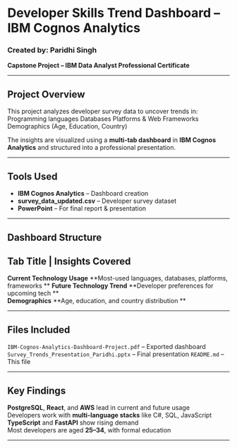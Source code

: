 #  Developer Skills Trend Dashboard – IBM Cognos Analytics

###  Created by: Paridhi Singh  
**Capstone Project – IBM Data Analyst Professional Certificate**

---

##  Project Overview
This project analyzes developer survey data to uncover trends in:
Programming languages
Databases
Platforms & Web Frameworks
Demographics (Age, Education, Country)

The insights are visualized using a **multi-tab dashboard** in **IBM Cognos Analytics** and structured into a professional presentation.

---

##  Tools Used
- **IBM Cognos Analytics** – Dashboard creation
- **survey_data_updated.csv** – Developer survey dataset
- **PowerPoint** – For final report & presentation

---

## Dashboard Structure

 Tab Title                     |       Insights Covered                                      
-----------------------------------------------------------------------------------
 **Current Technology Usage**         **Most-used languages, databases, platforms, frameworks **
 **Future Technology Trend**          **Developer preferences for upcoming tech **             
**Demographics**                     **Age, education, and country distribution  **           

---

##  Files Included

 `IBM-Cognos-Analytics-Dashboard-Project.pdf` – Exported dashboard
 `Survey_Trends_Presentation_Paridhi.pptx` – Final presentation
 `README.md` – This file

---

## Key Findings

**PostgreSQL**, **React**, and **AWS** lead in current and future usage  
Developers work with **multi-language stacks** like C#, SQL, JavaScript  
**TypeScript** and **FastAPI** show rising demand  
 Most developers are aged **25–34**, with formal education  

---



